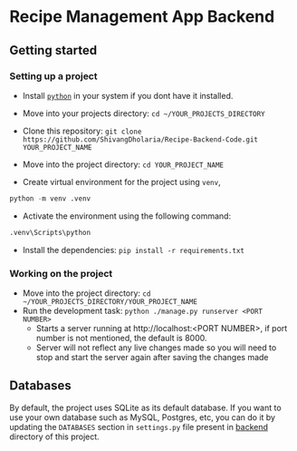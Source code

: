 # Recipe Management App Backend

## Getting started

### Setting up a project

* Install [`python`](https://www.python.org/downloads/) in your system if you dont have it installed.

* Move into your projects directory: `cd ~/YOUR_PROJECTS_DIRECTORY`

* Clone this repository: `git clone https://github.com/ShivangDholaria/Recipe-Backend-Code.git YOUR_PROJECT_NAME`

* Move into the project directory: `cd YOUR_PROJECT_NAME`

* Create virtual environment for the project using `venv`,
```python
python -m venv .venv
``` 
* Activate the environment using the following command:
```python
.venv\Scripts\python
```

* Install the dependencies: `pip install -r requirements.txt`

### Working on the project

* Move into the project directory: `cd ~/YOUR_PROJECTS_DIRECTORY/YOUR_PROJECT_NAME`
* Run the development task: `python ./manage.py runserver <PORT NUMBER>`
    * Starts a server running at http://localhost:\<PORT NUMBER\>, if port number is not mentioned, the default is 8000.
    * Server will not reflect any live changes made so you will need to stop and start the server again after saving the changes made

## Databases

By default, the project uses SQLite as its default database. If you want to use your own database such as MySQL, Postgres, etc, you can do it by updating the `DATABASES` section in `settings.py` file present in [backend](./backend/) directory of this project.


